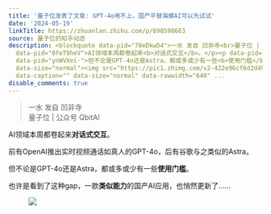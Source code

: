 ```yaml
---
title: '量子位发表了文章: GPT-4o用不上，国产平替海螺AI可以先试试'
date: '2024-05-19'
linkTitle: https://zhuanlan.zhihu.com/p/698598663
source: 量子位的知乎动态
description: <blockquote data-pid="78eDkwD4">一水 发自 凹非寺<br>量子位 | 公众号 QbitAI</blockquote><p
  data-pid="0feT9heV">AI领域本周都卷起来<b>对话式交互</b>。</p><p data-pid="5U_72TXG">前有OpenAI推出实时视频通话如真人的GPT-4o，后有谷歌与之类似的Astra。</p><p
  data-pid="ynWVXei-">但不论是GPT-4o还是Astra，都或多或少有一些<b>使用门槛</b>。</p><p data-pid="Hx_zR17k">也许是看到了这种gap，一款<b>类似能力</b>的国产AI应用，也悄然更新了……</p><figure
  data-size="normal"><img src="https://pic1.zhimg.com/v2-422e96cf6d2d49311c5855432b310070.jpg"
  data-caption="" data-size="normal" data-rawwidth="640" ...
disable_comments: true
---
```

<blockquote data-pid="78eDkwD4">一水 发自 凹非寺<br>量子位 | 公众号 QbitAI</blockquote><p data-pid="0feT9heV">AI领域本周都卷起来<b>对话式交互</b>。</p><p data-pid="5U_72TXG">前有OpenAI推出实时视频通话如真人的GPT-4o，后有谷歌与之类似的Astra。</p><p data-pid="ynWVXei-">但不论是GPT-4o还是Astra，都或多或少有一些<b>使用门槛</b>。</p><p data-pid="Hx_zR17k">也许是看到了这种gap，一款<b>类似能力</b>的国产AI应用，也悄然更新了……</p><figure data-size="normal"><img src="https://pic1.zhimg.com/v2-422e96cf6d2d49311c5855432b310070.jpg" data-caption="" data-size="normal" data-rawwidth="640" ...
